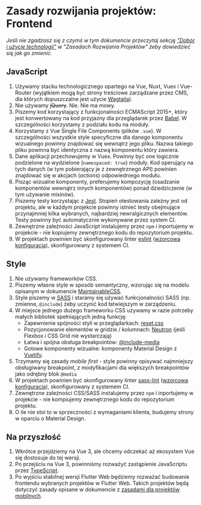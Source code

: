 # Zasady rozwijania projektów: Frontend

*Jeśli nie zgadzasz się z czymś w tym dokumencie przeczytaj sekcję ["Dobór i użycie technologii"](project_development.md#dobór-i-użycie-technologii) w "Zasadach Rozwijania Projektów" żeby dowiedzieć się jak go zmienić.*

## JavaScript 
1. Używamy stacku technologicznego opartego na Vue, Nuxt, Vuex i Vue-Router (wyjątkiem mogą być strony treściowe zarządzane przez CMS, dla których dopuszczalne jest użycie [Wagtaila](https://wagtail.io/)).
1. Nie używamy <strike>jQuery</strike>. Nie. Nie ma mowy.
2. Piszemy kod korzystający z funkcjonalności ECMAScript 2015+, który jest konwertowany na kod przyjazny dla przeglądarek przez [Babel](https://babeljs.io/). W szczególności korzystamy z podziału kodu na moduły.
3. Korzystamy z Vue Single File Components (plików `.vue`). W szczególności wszystkie style specyficzne dla danego komponentu wizualnego powinny znajdować się wewnątrz jego pliku. Nazwa takiego pliku powinna być identyczna z nazwą komponentu który zawiera.
3. Dane aplikacji przechowujemy w Vuex. Powinny być one logicznie podzielone na wydzielone (`namespaced: true`) moduły. Kod operujący na tych danych (w tym pobierający je z zewnętrznego API) powinien znajdować się w akcjach (*actions*) odpowiedniego modułu.
4. Pisząc wizualne komponenty, preferujemy kompozycję (osadzanie komponentów wewnątrz innych komponentów) ponad dziedziczenie (w tym używanie mixinów).
5. Piszemy testy korzystając z [Jest](https://jestjs.io/). Stopień otestowania zależny jest od projektu, ale w każdym projekcie powinny istnieć testy obejmujące przynajmniej kilka wybranych, najbardziej newralgicznych elementów. Testy powinny być automatycznie wykonywane przez system CI. 
6. Zewnętrzne zależności JavaScript instalujemy przez `npm` i inportujemy w projekcie - nie kopiujemy zewnętrznego kodu do repozytorium projektu.
7. W projektach powinien być skonfigurowany linter [eslint](https://eslint.org/) ([wzorcowa konfiguracja](https://github.com/EE/generator-ee/blob/develop/%7B%7Bcookiecutter.project_slug%7D%7D/.eslintrc.yml)), skonfigurowany z systemem CI.


## Style
1. Nie używamy frameworków CSS.
2. Piszemy własne style w sposób semantyczny, wzorując się na modelu opisanym w dokumencie [MaintainableCSS](https://maintainablecss.com/). 
3. Style piszemy w [SASS](https://sass-lang.com/) i staramy się używać funkcjonalności SASS (np. zmienne, `@include`) żeby uczynić kod łatwiejszym w zarządzeniu.
4. W miejsce jednego dużego frameworku CSS używamy w razie potrzeby małych bibliotek spełniających jedną funkcję:
   * Zapewnienie spójności styli w przeglądarkach: [reset.css](https://www.npmjs.com/package/reset-css)
   * Pozycjonowanie elementów w gridzie / kolumnach: [Neutron](http://neutroncss.com/) (jeśli Flexbox i CSS Grid nie wystarczają)
   * Łatwa i spójna obsługa breakpointów: [@include-media](https://include-media.com/)
   * Gotowe komponenty wizualne: komponenty Material Design z [Vuetify](https://vuetifyjs.com/en/).
5. Trzymamy się zasady *mobile first* - style powinny opisywać najmniejszy obsługiwany breakpoint, z modyfikacjami dla większych breakpointów jako odrębny blok `@media`
6. W projektach powinien być skonfigurowany linter [sass-lint](https://github.com/sasstools/sass-lint) ([wzorcowa konfiguracja](https://github.com/EE/generator-ee/blob/develop/%7B%7Bcookiecutter.project_slug%7D%7D/.sass-lint.yml)), skonfigurowany z systemem CI.
7. Zewnętrzne zależności CSS/SASS instalujemy przez `npm` i inportujemy w projekcie - nie kompiujemy zewnętrznego kodu do repozytorium projektu.
8. O ile nie stoi to w sprzeczności z wymaganiami klienta, budujemy strony w oparciu o Material Design.
   
## Na przyszłość
1. Wkrótce przejdziemy na Vue 3, ale chcemy odczekać aż ekosystem Vue się dostosuje do tej wersji.
1. Po przejściu na Vue 3, powinniśmy rozważyć zastąpienie JavaScriptu przez [TypeScript](https://www.typescriptlang.org/).
2. Po wyjściu stabilnej wersji Flutter Web będziemy rozważać budowanie frontendu wybranych projektów w Flutter Web. Takich projektów będą dotyczyć zasady opisane w dokumencie z [zasadami dla projektów mobilnych](project_development_mobile.md).
